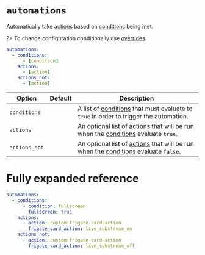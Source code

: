 # `automations`

Automatically take [actions](actions/README.md) based on [conditions](conditions.md) being met.

?> To change configuration conditionally use [overrides](overrides.md).

```yaml
automations:
  - conditions:
      - [condition]
    actions:
      - [action]
    actions_not:
      - [action]
```

| Option        | Default | Description                                                                                                              |
| ------------- | ------- | ------------------------------------------------------------------------------------------------------------------------ |
| `conditions`  |         | A list of [conditions](conditions.md) that must evaluate to `true` in order to trigger the automation.                   |
| `actions`     |         | An optional list of [actions](actions/README.md) that will be run when the [conditions](conditions.md) evaluate `true`.  |
| `actions_not` |         | An optional list of [actions](actions/README.md) that will be run when the [conditions](conditions.md) evaluate `false`. |

# Fully expanded reference

[](common/expanded-warning.md ':include')

```yaml
automations:
  - conditions:
      - condition: fullscreen
        fullscreen: true
    actions:
      - action: custom:frigate-card-action
        frigate_card_action: live_substream_on
    actions_not:
      - action: custom:frigate-card-action
        frigate_card_action: live_substream_off
```
